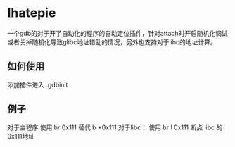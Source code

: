 # Ihatepie
一个gdb的对于开了自动化的程序的自动定位插件，针对attach时开启随机化调试或者关掉随机化导致glibc地址错乱的情况，另外也支持对于libc的地址计算。

## 如何使用
   添加插件进入 .gdbinit

## 例子
 对于主程序
   使用 br 0x111  替代 b *0x111
 对于libc：
   使用 br l 0x111  断点 libc  的0x111地址

